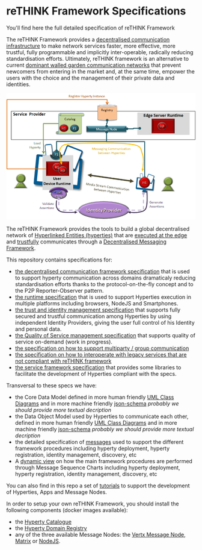 # reTHINK Framework Specifications

You'll find here the full detailed specification of reTHINK Framework

The reTHINK Framework provides a [decentralised communication infrastructure](http://www.rand.org/pubs/research_memoranda/RM3420.html) to make network services faster, more effective, more trustful, fully programmable and implicitly inter-operable, radically reducing standardisation efforts. Ultimately, reTHINK framework is an alternative to current [dominant walled garden communication networks](https://www.theguardian.com/technology/2012/apr/17/walled-gardens-facebook-apple-censors) that prevent newcomers from entering in the market and, at the same time, empower the users with the choice and the management of their private data and identities.

![reTHINK architecture](rethink-arch.png)

The reTHINK Framework provides the tools to build a global decentralised network of [Hyperlinked Entities (hyperties)](tutorials/hyperty.md) that are [executed at the edge](/runtime) and [trustfully](/trust-management) communicates through a [Decentralised Messaging Framework](messaging-framework/readme.md).

This repository contains specifications for:

* [the decentralised communication framework specification](messaging-framework/readme.md) that is used to support hyperty communication across domains dramaticaly reducing standardisation efforts thanks to the protocol-on-the-fly concept and to the P2P Reporter-Observer pattern.
* [the runtime specification](runtime/readme.md) that is used to support Hyperties execution in multiple platforms including browsers, NodeJS and Smartphones.
* [the trust and identity management specification](trust-management/readme.md) that supports fully secured and trustful communication among Hyperties by using independent Identity Providers, giving the user full control of his Identity and personal data.
* [the Quality of Service management specification](qos/readme.md) that supports quality of service on-demand (work in progress).
* [the specification on how to support multiparty / group communication](group-communication/readme.md)
* [the specification on how to interoperate with legacy services that are not compliant with reTHINK framework](legacy-interoperability/readme.md)
* [the service framework specification](service-framework/readme.md) that provides some libraries to facilitate the development of Hyperties compliant with the specs.

Transversal to these specs we have:  

* the Core Data Model defined in more human friendly [UML Class Diagrams](datamodel/core) and in more machine friendly [json-schema](schemas/json-schema/core) *probably we should provide more textual decription*
* the Data Object Model used by Hyperties to communicate each other, defined in more human friendly [UML Class Diagrams](datamodel/data-objects) and in more machine friendly [json-schema](schemas/json-schema/data-objects) *probably we should provide more textual decription*
* the detailed specification of [messages](messages) used to support the different framework procedures including hyperty deployment, hyperty registration, identity management, discovery, etc
* A [dynamic view](dynamic-view) on how the main framework procedures are performed through Message Sequence Charts including hyperty deployment, hyperty registration, identity management, discovery, etc

You can also find in this repo a set of [tutorials](tutorials/readme.md) to support the development of Hyperties, Apps and Message Nodes.

In order to setup your own reTHINK Framework, you should install the following components (docker images available):

-	the [Hyperty Catalogue](https://github.com/reTHINK-project/dev-catalogue)
-	the [Hyperty Domain Registry](https://github.com/reTHINK-project/dev-registry-domain)
-	any of the three available Message Nodes: the [Vertx Message Node](https://github.com/reTHINK-project/dev-msg-node-vertx), [Matrix](https://matrix.org/) or [NodeJS](https://nodejs.org/en/).
